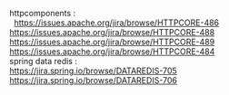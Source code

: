 httpcomponents :<br>
        https://issues.apache.org/jira/browse/HTTPCORE-486 <br>
	https://issues.apache.org/jira/browse/HTTPCORE-488 <br>
	https://issues.apache.org/jira/browse/HTTPCORE-489 <br>
	https://issues.apache.org/jira/browse/HTTPCORE-484 <br>
spring data redis :<br>
	https://jira.spring.io/browse/DATAREDIS-705 <br>
	https://jira.spring.io/browse/DATAREDIS-706 <br>
